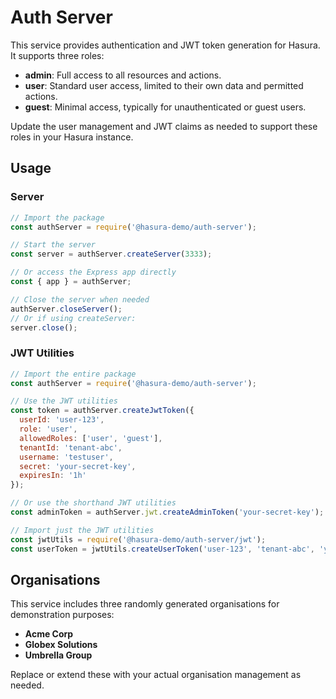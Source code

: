# Auth Server

This service provides authentication and JWT token generation for Hasura. It supports three roles:

- **admin**: Full access to all resources and actions.
- **user**: Standard user access, limited to their own data and permitted actions.
- **guest**: Minimal access, typically for unauthenticated or guest users.

Update the user management and JWT claims as needed to support these roles in your Hasura instance.

## Usage

### Server

```javascript
// Import the package
const authServer = require('@hasura-demo/auth-server');

// Start the server
const server = authServer.createServer(3333);

// Or access the Express app directly
const { app } = authServer;

// Close the server when needed
authServer.closeServer();
// Or if using createServer:
server.close();
```

### JWT Utilities

```javascript
// Import the entire package
const authServer = require('@hasura-demo/auth-server');

// Use the JWT utilities
const token = authServer.createJwtToken({
  userId: 'user-123',
  role: 'user',
  allowedRoles: ['user', 'guest'],
  tenantId: 'tenant-abc',
  username: 'testuser',
  secret: 'your-secret-key',
  expiresIn: '1h'
});

// Or use the shorthand JWT utilities
const adminToken = authServer.jwt.createAdminToken('your-secret-key');

// Import just the JWT utilities
const jwtUtils = require('@hasura-demo/auth-server/jwt');
const userToken = jwtUtils.createUserToken('user-123', 'tenant-abc', 'your-secret-key');
```

## Organisations

This service includes three randomly generated organisations for demonstration purposes:

- **Acme Corp**
- **Globex Solutions**
- **Umbrella Group**

Replace or extend these with your actual organisation management as needed.
